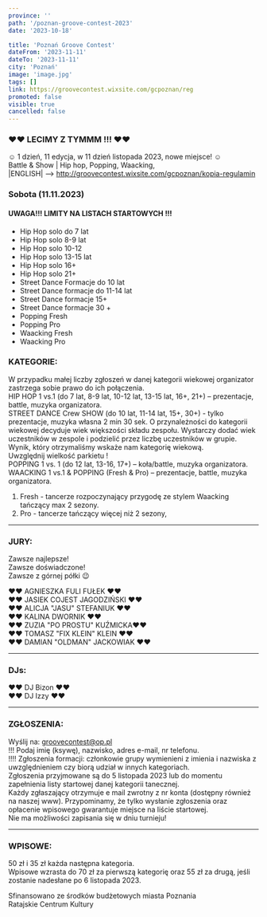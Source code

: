 ```yaml
---
province: ''
path: '/poznan-groove-contest-2023'
date: '2023-10-18'

title: 'Poznań Groove Contest'
dateFrom: '2023-11-11'
dateTo: '2023-11-11'
city: 'Poznań'
image: 'image.jpg'
tags: []
link: https://groovecontest.wixsite.com/gcpoznan/reg
promoted: false
visible: true
cancelled: false
---
```

### ♥♥ LECIMY Z TYMMM !!! ♥♥
☺ 1 dzień, 11 edycja, w 11 dzień listopada 2023, nowe miejsce! ☺ \
Battle & Show | Hip hop, Popping, Waacking, \
|ENGLISH| --> http://groovecontest.wixsite.com/gcpoznan/kopia-regulamin

### Sobota (11.11.2023)
#### UWAGA!!! LIMITY NA LISTACH STARTOWYCH !!!
- Hip Hop solo do 7 lat
- Hip Hop solo 8-9 lat
- Hip Hop solo 10-12
- Hip Hop solo 13-15 lat
- Hip Hop solo 16+
- Hip Hop solo 21+
- Street Dance Formacje do 10 lat
- Street Dance formacje do 11-14 lat
- Street Dance formacje 15+
- Street Dance formacje 30 +
- Popping Fresh
- Popping Pro
- Waacking Fresh
- Waacking Pro

### KATEGORIE:
W przypadku małej liczby zgłoszeń w danej kategorii wiekowej organizator zastrzega sobie prawo do ich połączenia. \
HIP HOP 1 vs.1 (do 7 lat, 8-9 lat, 10-12 lat, 13-15 lat, 16+, 21+) – prezentacje, battle, muzyka organizatora. \
STREET DANCE Crew SHOW (do 10 lat, 11-14 lat, 15+, 30+) - tylko prezentacje, muzyka własna 2 min 30 sek. O przynależności do kategorii wiekowej decyduje wiek większości składu zespołu. Wystarczy dodać wiek uczestników w zespole i podzielić przez liczbę uczestników w grupie. Wynik, który otrzymaliśmy wskaże nam kategorię wiekową. \
Uwzględnij wielkość parkietu ! \
POPPING 1 vs. 1 (do 12 lat, 13-16, 17+) – koła/battle, muzyka organizatora. \
WAACKING 1 vs.1 & POPPING (Fresh & Pro) – prezentacje, battle, muzyka organizatora.
1. Fresh - tancerze rozpoczynający przygodę ze stylem Waacking tańczący max 2 sezony.
2. Pro - tancerze tańczący więcej niż 2 sezony,

_______________________________________
### JURY:
Zawsze najlepsze! \
Zawsze doświadczone! \
Zawsze z górnej półki 😉

♥♥ AGNIESZKA FULI FUŁEK ♥♥ \
♥♥ JASIEK COJEST JAGODZIŃSKI ♥♥ \
♥♥ ALICJA "JASU" STEFANIUK ♥♥ \
♥♥ KALINA DWORNIK ♥♥ \
♥♥ ZUZIA "PO PROSTU" KUŹMICKA♥♥ \
♥♥ TOMASZ "FIX KLEIN" KLEIN ♥♥ \
♥♥ DAMIAN "OLDMAN" JACKOWIAK ♥♥

_______________________________________
### DJs:
♥♥ DJ Bizon ♥♥ \
♥♥ DJ Izzy ♥♥


_______________________________________
### ZGŁOSZENIA:
Wyślij na: groovecontest@op.pl \
!!! Podaj imię (ksywę), nazwisko, adres e-mail, nr telefonu. \
!!!! Zgłoszenia formacji: członkowie grupy wymienieni z imienia i nazwiska z uwzględnieniem czy biorą udział w innych kategoriach. \
Zgłoszenia przyjmowane są do 5 listopada 2023 lub do momentu zapełnienia listy startowej danej kategorii tanecznej. \
Każdy zgłaszający otrzymuje e mail zwrotny z nr konta (dostępny również na naszej www). Przypominamy, że tylko wysłanie zgłoszenia oraz opłacenie wpisowego gwarantuje miejsce na liście startowej. \
Nie ma możliwości zapisania się w dniu turnieju!


_______________________________________
### WPISOWE:
50 zł i 35 zł każda następna kategoria. \
Wpisowe wzrasta do 70 zł za pierwszą kategorię oraz 55 zł za drugą, jeśli zostanie nadesłane po 6 listopada 2023.


Sfinansowano ze środków budżetowych miasta Poznania \
Ratajskie Centrum Kultury
